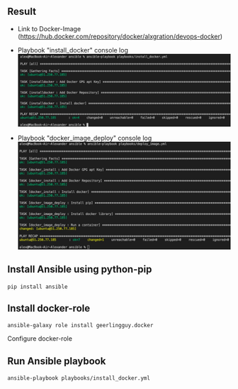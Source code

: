 ## Result

- Link to Docker-Image (https://hub.docker.com/repository/docker/alxgration/devops-docker)

- Playbook "install_docker" console log
![PlaybookDocker](https://github.com/AlxGration/devopslabs/blob/master/ansible/playbook_screen.jpg)

- Playbook "docker_image_deploy" console log
![PlaybookDeploy](https://github.com/AlxGration/devopslabs/blob/master/ansible/deploy_screen.jpg)

## Install Ansible using python-pip
```
pip install ansible
```

## Install docker-role
```
ansible-galaxy role install geerlingguy.docker  
```

Configure docker-role

## Run Ansible playbook 
```
ansible-playbook playbooks/install_docker.yml  
```
